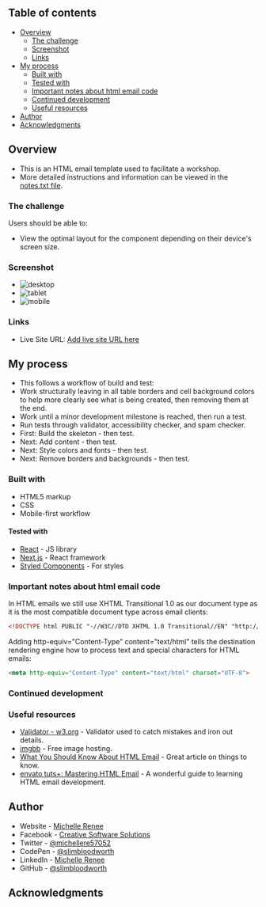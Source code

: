 ## Table of contents

- [Overview](#overview)
  - [The challenge](#the-challenge)
  - [Screenshot](#screenshot)
  - [Links](#links)
- [My process](#my-process)
  - [Built with](#built-with)
  - [Tested with](#tested-with)
  - [Important notes about html email code](#important-notes-about-html-email-code)
  - [Continued development](#continued-development)
  - [Useful resources](#useful-resources)
- [Author](#author)
- [Acknowledgments](#acknowledgments)

## Overview

- This is an HTML email template used to facilitate a workshop.
- More detailed instructions and information can be viewed in the [notes.txt file](./notes.txt).

### The challenge

Users should be able to:

- View the optimal layout for the component depending on their device's screen size.

### Screenshot

- ![desktop](./screenshot.jpg)
- ![tablet](./screenshot.jpg)
- ![mobile](./screenshot.jpg)


### Links

- Live Site URL: [Add live site URL here](https://your-live-site-url.com)

## My process

- This follows a workflow of build and test:
- Work structurally leaving in all table borders and cell background colors to help more clearly see what is being created, then removing them at the end.
- Work until a minor development milestone is reached, then run a test.
- Run tests through validator, accessibility checker, and spam checker.
- First: Build the skeleton - then test.
- Next: Add content - then test.
- Next: Style colors and fonts - then test.
- Next: Remove borders and backgrounds - then test.

### Built with

- HTML5 markup
- CSS
- Mobile-first workflow

#### Tested with

- [React](https://reactjs.org/) - JS library
- [Next.js](https://nextjs.org/) - React framework
- [Styled Components](https://styled-components.com/) - For styles

### Important notes about html email code

In HTML emails we still use XHTML Transitional 1.0 as our document type as it is the most compatible document type across email clients:

```html
<!DOCTYPE html PUBLIC "-//W3C//DTD XHTML 1.0 Transitional//EN" "http://www.w3.org/TR/xhtml1/DTD/xhtml1-transitional.dtd">
```
Adding http-equiv="Content-Type" content="text/html" tells the destination rendering engine how to process text and special characters for HTML emails:

```html
<meta http-equiv="Content-Type" content="text/html" charset="UTF-8">
```

### Continued development

### Useful resources

- [Validator - w3.org](https://validator.w3.org) - Validator used to catch mistakes and iron out details.
- [imgbb](https://imgbb.com/) - Free image hosting.
- [What You Should Know About HTML Email](https://webdesign.tutsplus.com/what-you-should-know-about-html-email--webdesign-12908t) - Great article on things to know.
- [envato tuts+: Mastering HTML Email](https://webdesign.tutsplus.com/series/mastering-html-email--webdesign-17696) - A wonderful guide to learning HTML email development.

## Author

- Website - [Michelle Renee](https://michellerenee.dev)
- Facebook - [Creative Software Solutions](https://www.facebook.com/profile.php?id=100073842390690)
- Twitter - [@michellere57052](https://twitter.com/michellere57052)
- CodePen - [@slimbloodworth](https://codepen.io/slimbloodworth)
- LinkedIn - [Michelle Renee](https://www.linkedin.com/in/michelle-renee-99b455187/)
- GitHub - [@slimbloodworth](https://github.com/SlimBloodworth)

## Acknowledgments
